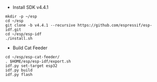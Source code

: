 * Install SDK v4.4.1 
```shell
mkdir -p ~/esp
cd ~/esp
git clone -b v4.4.1 --recursive https://github.com/espressif/esp-idf.git
cd ~/esp/esp-idf
./install.sh
```

* Build Cat Feeder
```shell
cd ~/esp/esp-cat-feeder/
. $HOME/esp/esp-idf/export.sh
idf.py set-target esp32
idf.py build
idf.py flash
```